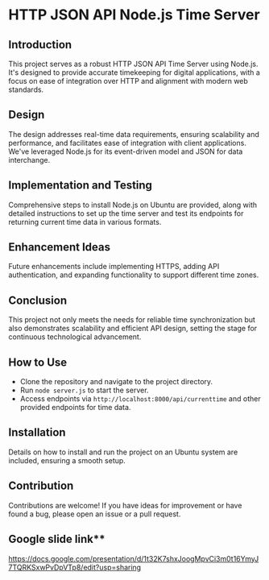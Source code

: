 # HTTP JSON API Node.js Time Server

## Introduction
This project serves as a robust HTTP JSON API Time Server using Node.js. It's designed to provide accurate timekeeping for digital applications, with a focus on ease of integration over HTTP and alignment with modern web standards.

## Design
The design addresses real-time data requirements, ensuring scalability and performance, and facilitates ease of integration with client applications. We've leveraged Node.js for its event-driven model and JSON for data interchange.

## Implementation and Testing
Comprehensive steps to install Node.js on Ubuntu are provided, along with detailed instructions to set up the time server and test its endpoints for returning current time data in various formats.

## Enhancement Ideas
Future enhancements include implementing HTTPS, adding API authentication, and expanding functionality to support different time zones.

## Conclusion
This project not only meets the needs for reliable time synchronization but also demonstrates scalability and efficient API design, setting the stage for continuous technological advancement.

## How to Use
- Clone the repository and navigate to the project directory.
- Run `node server.js` to start the server.
- Access endpoints via `http://localhost:8000/api/currenttime` and other provided endpoints for time data.

## Installation
Details on how to install and run the project on an Ubuntu system are included, ensuring a smooth setup.

## Contribution
Contributions are welcome! If you have ideas for improvement or have found a bug, please open an issue or a pull request.

## Google slide link**
https://docs.google.com/presentation/d/1t32K7shxJoogMpvCi3m0t16YmyJ7TQRKSxwPvDpVTp8/edit?usp=sharing




